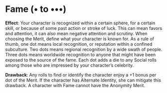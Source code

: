 # Fame (• to •••) 
**Effect**: Your character is recognized within a certain sphere, for a certain skill, or because of some past action or stroke of luck. This can mean favors and attention, it can also mean negative attention and scrutiny. When choosing the Merit, define what your character is known for. As a rule of thumb, one dot means local recognition, or reputation within a confined subculture. Two dots means regional recognition by a wide swath of people. Three dots means worldwide recognition to anyone that might have been exposed to the source of the fame. Each dot adds a die to any Social rolls among those who are impressed by your character’s celebrity. 

**Drawback**: Any rolls to find or identify the character enjoy a +1 bonus per dot of the Merit. If the character has Alternate Identity, she can mitigate this drawback. A character with Fame cannot have the Anonymity Merit.